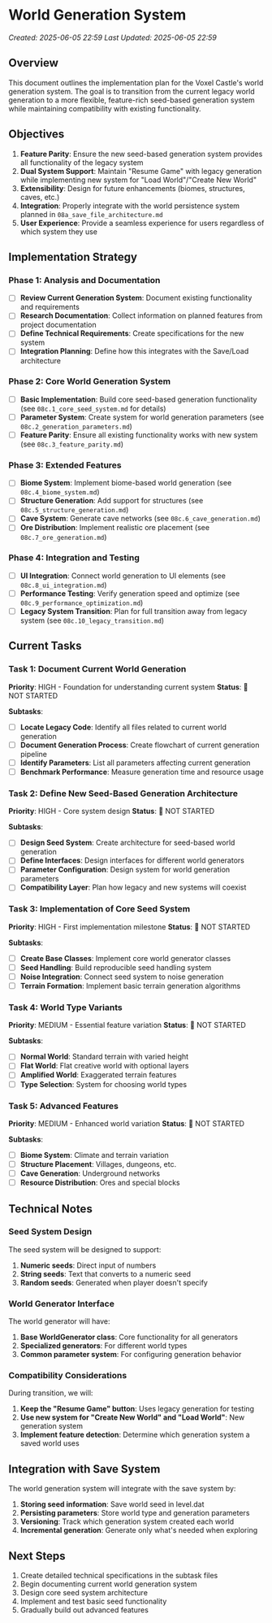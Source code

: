 # World Generation System
*Created: 2025-06-05 22:59*
*Last Updated: 2025-06-05 22:59*

## Overview
This document outlines the implementation plan for the Voxel Castle's world generation system. The goal is to transition from the current legacy world generation to a more flexible, feature-rich seed-based generation system while maintaining compatibility with existing functionality.

## Objectives

1. **Feature Parity**: Ensure the new seed-based generation system provides all functionality of the legacy system
2. **Dual System Support**: Maintain "Resume Game" with legacy generation while implementing new system for "Load World"/"Create New World"
3. **Extensibility**: Design for future enhancements (biomes, structures, caves, etc.)
4. **Integration**: Properly integrate with the world persistence system planned in `08a_save_file_architecture.md`
5. **User Experience**: Provide a seamless experience for users regardless of which system they use

## Implementation Strategy

### Phase 1: Analysis and Documentation
- [ ] **Review Current Generation System**: Document existing functionality and requirements
- [ ] **Research Documentation**: Collect information on planned features from project documentation
- [ ] **Define Technical Requirements**: Create specifications for the new system
- [ ] **Integration Planning**: Define how this integrates with the Save/Load architecture

### Phase 2: Core World Generation System
- [ ] **Basic Implementation**: Build core seed-based generation functionality (see `08c.1_core_seed_system.md` for details)
- [ ] **Parameter System**: Create system for world generation parameters (see `08c.2_generation_parameters.md`)
- [ ] **Feature Parity**: Ensure all existing functionality works with new system (see `08c.3_feature_parity.md`)

### Phase 3: Extended Features
- [ ] **Biome System**: Implement biome-based world generation (see `08c.4_biome_system.md`)
- [ ] **Structure Generation**: Add support for structures (see `08c.5_structure_generation.md`)
- [ ] **Cave System**: Generate cave networks (see `08c.6_cave_generation.md`)
- [ ] **Ore Distribution**: Implement realistic ore placement (see `08c.7_ore_generation.md`)

### Phase 4: Integration and Testing
- [ ] **UI Integration**: Connect world generation to UI elements (see `08c.8_ui_integration.md`)
- [ ] **Performance Testing**: Verify generation speed and optimize (see `08c.9_performance_optimization.md`)
- [ ] **Legacy System Transition**: Plan for full transition away from legacy system (see `08c.10_legacy_transition.md`)

## Current Tasks

### Task 1: Document Current World Generation
**Priority**: HIGH - Foundation for understanding current system
**Status**: 🔲 NOT STARTED

**Subtasks**:
- [ ] **Locate Legacy Code**: Identify all files related to current world generation
- [ ] **Document Generation Process**: Create flowchart of current generation pipeline
- [ ] **Identify Parameters**: List all parameters affecting current generation
- [ ] **Benchmark Performance**: Measure generation time and resource usage

### Task 2: Define New Seed-Based Generation Architecture
**Priority**: HIGH - Core system design
**Status**: 🔲 NOT STARTED

**Subtasks**:
- [ ] **Design Seed System**: Create architecture for seed-based world generation
- [ ] **Define Interfaces**: Design interfaces for different world generators
- [ ] **Parameter Configuration**: Design system for world generation parameters
- [ ] **Compatibility Layer**: Plan how legacy and new systems will coexist

### Task 3: Implementation of Core Seed System
**Priority**: HIGH - First implementation milestone
**Status**: 🔲 NOT STARTED

**Subtasks**:
- [ ] **Create Base Classes**: Implement core world generator classes
- [ ] **Seed Handling**: Build reproducible seed handling system
- [ ] **Noise Integration**: Connect seed system to noise generation
- [ ] **Terrain Formation**: Implement basic terrain generation algorithms

### Task 4: World Type Variants
**Priority**: MEDIUM - Essential feature variation
**Status**: 🔲 NOT STARTED

**Subtasks**:
- [ ] **Normal World**: Standard terrain with varied height
- [ ] **Flat World**: Flat creative world with optional layers
- [ ] **Amplified World**: Exaggerated terrain features
- [ ] **Type Selection**: System for choosing world types

### Task 5: Advanced Features
**Priority**: MEDIUM - Enhanced world variation
**Status**: 🔲 NOT STARTED

**Subtasks**:
- [ ] **Biome System**: Climate and terrain variation
- [ ] **Structure Placement**: Villages, dungeons, etc.
- [ ] **Cave Generation**: Underground networks
- [ ] **Resource Distribution**: Ores and special blocks

## Technical Notes

### Seed System Design
The seed system will be designed to support:
1. **Numeric seeds**: Direct input of numbers
2. **String seeds**: Text that converts to a numeric seed
3. **Random seeds**: Generated when player doesn't specify

### World Generator Interface
The world generator will have:
1. **Base WorldGenerator class**: Core functionality for all generators
2. **Specialized generators**: For different world types
3. **Common parameter system**: For configuring generation behavior

### Compatibility Considerations
During transition, we will:
1. **Keep the "Resume Game" button**: Uses legacy generation for testing
2. **Use new system for "Create New World" and "Load World"**: New generation system
3. **Implement feature detection**: Determine which generation system a saved world uses

## Integration with Save System

The world generation system will integrate with the save system by:
1. **Storing seed information**: Save world seed in level.dat
2. **Persisting parameters**: Store world type and generation parameters
3. **Versioning**: Track which generation system created each world
4. **Incremental generation**: Generate only what's needed when exploring

## Next Steps

1. Create detailed technical specifications in the subtask files
2. Begin documenting current world generation system
3. Design core seed system architecture
4. Implement and test basic seed functionality
5. Gradually build out advanced features
